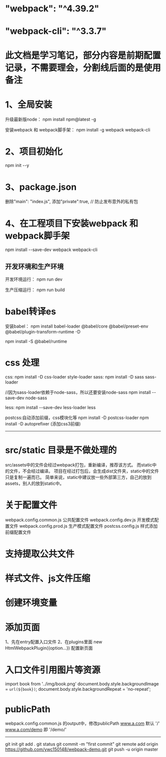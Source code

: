# "webpack": "^4.39.2"
# "webpack-cli": "^3.3.7"

# 此文档是学习笔记，部分内容是前期配置记录，不需要理会，分割线后面的是使用备注

# 1、全局安装
升级最新版node：
npm install npm@latest -g

安装webpack 和 webpack脚手架：
npm install -g webpack webpack-cli

# 2、项目初始化
npm init --y

# 3、package.json
删除"main": "index.js",
添加"private":true, // 防止发布意外的私有包

# 4、在工程项目下安装webpack 和 webpack脚手架
npm install --save-dev webpack webpack-cli

## 开发环境和生产环境
开发环境运行：
npm run dev

生产压缩运行：
npm run build

# babel转译es
安装babel：
npm install babel-loader @babel/core @babel/preset-env @babel/plugin-transform-runtime -D

npm install -S @babel/runtime

# css 处理
css: npm install -D css-loader style-loader
sass: npm install -D sass sass-loader

//因为sass-loader依赖于node-sass，所以还要安装node-sass
npm install --save-dev node-sass

less: npm install --save-dev less-loader less

postcss:自动添加前缀，css模块化等
npm install -D postcss-loader
npm install -D autoprefixer (添加css3前缀)


-------------------------------------------------------------------------------

# src/static 目录是不做处理的
src/assets中的文件会经过webpack打包，重新编译，推荐该方式。
而static中的文件，不会经过编译。
项目在经过打包后，会生成dist文件夹，static中的文件只是复制一遍而已。
简单来说，static中建议放一些外部第三方，自己的放到assets，别人的放到static中。

# 关于配置文件
webpack.config.common.js  公共配置文件
webpack.config.dev.js     开发模式配置文件
webpack.config.prod.js    生产模式配置文件
postcss.config.js         样式添加前缀配置文件

# 支持提取公共文件
# 样式文件、js文件压缩
# 创建环境变量

# 添加页面
1、先在entry配置入口文件
2、在plugins里面 new HtmlWebpackPlugin({option...}) 配置新页面

# 入口文件引用图片等资源
import book from '../img/book.png'
document.body.style.backgroundImage = `url(${book})`;
document.body.style.backgroundRepeat = 'no-repeat';

# publicPath
webpack.config.common.js 的output中，修改publicPath
www.a.com       默认 '/'
www.a.com/demo  即 '/demo/'

---------------------------------
git init 
git add .
git status
git commit -m "first commit"
git remote add origin https://github.com/ywc150148/webpack-demo.git
git push -u origin master